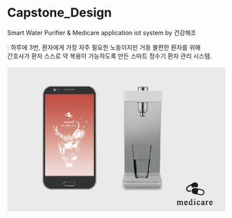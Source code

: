 # Capstone_Design

Smart Water Purifier & Medicare application iot system by 건강해조

: 하루에 3번, 환자에게 가장 자주 필요한 노동이지만 거동 불편한 환자를 위해 <br>
간호사가 환자 스스로 약 복용이  가능하도록 만든 스마트 정수기 환자 관리 시스템.
<br>
<br>
![medicare_info](./image/medicare_info.jpg)
